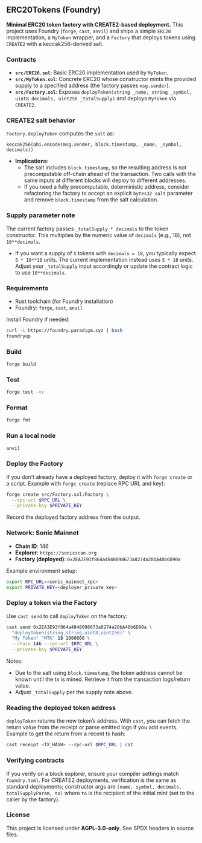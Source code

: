 ## ERC20Tokens (Foundry)

**Minimal ERC20 token factory with CREATE2-based deployment.** This project uses Foundry (`forge`, `cast`, `anvil`) and ships a simple `ERC20` implementation, a `MyToken` wrapper, and a `Factory` that deploys tokens using `CREATE2` with a keccak256-derived salt.

### Contracts

- **`src/ERC20.sol`**: Basic ERC20 implementation used by `MyToken`.
- **`src/MyToken.sol`**: Concrete ERC20 whose constructor mints the provided supply to a specified address (the factory passes `msg.sender`).
- **`src/Factory.sol`**: Exposes `deployToken(string _name, string _symbol, uint8 decimals, uint256 _totalSupply)` and deploys `MyToken` via `CREATE2`.

### CREATE2 salt behavior

`Factory.deployToken` computes the `salt` as:

```solidity
keccak256(abi.encode(msg.sender, block.timestamp, _name, _symbol, decimals))
```

- **Implications**:
  - The salt includes `block.timestamp`, so the resulting address is not precomputable off-chain ahead of the transaction. Two calls with the same inputs at different blocks will deploy to different addresses.
  - If you need a fully precomputable, deterministic address, consider refactoring the factory to accept an explicit `bytes32 salt` parameter and remove `block.timestamp` from the salt calculation.

### Supply parameter note

The current factory passes `_totalSupply * decimals` to the token constructor. This multiplies by the numeric value of `decimals` (e.g., 18), not `10**decimals`.

- If you want a supply of `S` tokens with `decimals = 18`, you typically expect `S * 10**18` units. The current implementation instead uses `S * 18` units. Adjust your `_totalSupply` input accordingly or update the contract logic to use `10**decimals`.

### Requirements

- Rust toolchain (for Foundry installation)
- Foundry: `forge`, `cast`, `anvil`

Install Foundry if needed:

```bash
curl -L https://foundry.paradigm.xyz | bash
foundryup
```

### Build

```bash
forge build
```

### Test

```bash
forge test -vv
```

### Format

```bash
forge fmt
```

### Run a local node

```bash
anvil
```

### Deploy the Factory

If you don’t already have a deployed factory, deploy it with `forge create` or a script. Example with `forge create` (replace RPC URL and key):

```bash
forge create src/Factory.sol:Factory \
  --rpc-url $RPC_URL \
  --private-key $PRIVATE_KEY
```

Record the deployed factory address from the output.

### Network: Sonic Mainnet

- **Chain ID**: 146
- **Explorer**: `https://sonicscan.org`
- **Factory (deployed)**: `0x2EA3E93f864a4848098673a8274a20bA40b6D90a`

Example environment setup:

```bash
export RPC_URL=<sonic_mainnet_rpc>
export PRIVATE_KEY=<deployer_private_key>
```

### Deploy a token via the Factory

Use `cast send` to call `deployToken` on the factory:

```bash
cast send 0x2EA3E93f864a4848098673a8274a20bA40b6D90a \
  "deployToken(string,string,uint8,uint256)" \
  "My Token" "MTK" 18 1000000 \
  --chain 146 --rpc-url $RPC_URL \
  --private-key $PRIVATE_KEY
```

Notes:

- Due to the salt using `block.timestamp`, the token address cannot be known until the tx is mined. Retrieve it from the transaction logs/return value.
- Adjust `_totalSupply` per the supply note above.

### Reading the deployed token address

`deployToken` returns the new token’s address. With `cast`, you can fetch the return value from the receipt or parse emitted logs if you add events. Example to get the return from a recent tx hash:

```bash
cast receipt <TX_HASH> --rpc-url $RPC_URL | cat
```

### Verifying contracts

If you verify on a block explorer, ensure your compiler settings match `foundry.toml`. For CREATE2 deployments, verification is the same as standard deployments; constructor args are `(name, symbol, decimals, totalSupplyParam, to)` where `to` is the recipient of the initial mint (set to the caller by the factory).

### License

This project is licensed under **AGPL-3.0-only**. See SPDX headers in source files.
